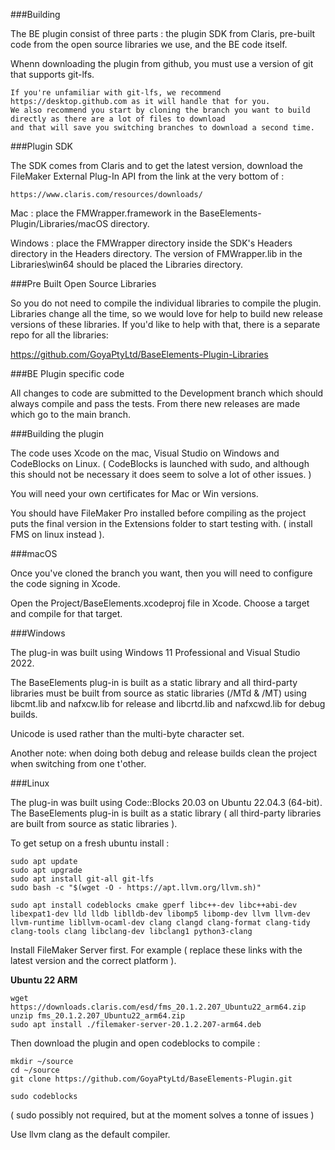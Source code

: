 ###Building

The BE plugin consist of three parts : the plugin SDK from Claris, pre-built code from the open source libraries we use, and the BE code itself.

Whenn downloading the plugin from github, you must use a version of git that supports git-lfs.

    If you're unfamiliar with git-lfs, we recommend https://desktop.github.com as it will handle that for you.
    We also recommend you start by cloning the branch you want to build directly as there are a lot of files to download
    and that will save you switching branches to download a second time.

###Plugin SDK

The SDK comes from Claris and to get the latest version, download the FileMaker External Plug-In API from the link at the very bottom of :

    https://www.claris.com/resources/downloads/

Mac : place the FMWrapper.framework in the BaseElements-Plugin/Libraries/macOS directory.

Windows : place the FMWrapper directory inside the SDK's Headers directory in the Headers directory. The version of FMWrapper.lib in the Libraries\win64 should be placed the Libraries directory.

###Pre Built Open Source Libraries

So you do not need to compile the individual libraries to compile the plugin. Libraries change all the time, so we would love for help to build new release versions of these libraries. If you'd like to help with that, there is a separate repo for all the libraries:

https://github.com/GoyaPtyLtd/BaseElements-Plugin-Libraries

###BE Plugin specific code

All changes to code are submitted to the Development branch which should always compile and pass the tests. From there new releases are made which go to the main branch.

###Building the plugin

The code uses Xcode on the mac, Visual Studio on Windows and CodeBlocks on Linux. ( CodeBlocks is launched with sudo, and although this should not be necessary it does seem to solve a lot of other issues. )

You will need your own certificates for Mac or Win versions.

You should have FileMaker Pro installed before compiling as the project puts the final version in the Extensions folder to start testing with. ( install FMS on linux instead ).

###macOS

Once you've cloned the branch you want, then you will need to configure the code signing in Xcode.

Open the Project/BaseElements.xcodeproj file in Xcode. Choose a target and compile for that target.

###Windows

The plug-in was built using Windows 11 Professional and Visual Studio 2022.

The BaseElements plug-in is built as a static library and all third-party libraries must be built from source as static libraries (/MTd & /MT) using libcmt.lib and nafxcw.lib for release and libcrtd.lib and nafxcwd.lib for debug builds.

Unicode is used rather than the multi-byte character set.

Another note: when doing both debug and release builds clean the project when switching from one t'other.

###Linux

The plug-in was built using Code::Blocks 20.03 on Ubuntu 22.04.3 (64-bit). The BaseElements plug-in is built as a static library ( all third-party libraries are built from source as static libraries ).

To get setup on a fresh ubuntu install :

    sudo apt update
    sudo apt upgrade
    sudo apt install git-all git-lfs
    sudo bash -c "$(wget -O - https://apt.llvm.org/llvm.sh)"

    sudo apt install codeblocks cmake gperf libc++-dev libc++abi-dev libexpat1-dev lld lldb liblldb-dev libomp5 libomp-dev llvm llvm-dev llvm-runtime libllvm-ocaml-dev clang clangd clang-format clang-tidy clang-tools clang libclang-dev libclang1 python3-clang

Install FileMaker Server first. For example ( replace these links with the latest version and the correct platform ).

**Ubuntu 22 ARM**

    wget https://downloads.claris.com/esd/fms_20.1.2.207_Ubuntu22_arm64.zip
    unzip fms_20.1.2.207_Ubuntu22_arm64.zip
    sudo apt install ./filemaker-server-20.1.2.207-arm64.deb

Then download the plugin and open codeblocks to compile :

    mkdir ~/source
    cd ~/source
    git clone https://github.com/GoyaPtyLtd/BaseElements-Plugin.git

    sudo codeblocks

( sudo possibly not required, but at the moment solves a tonne of issues )

Use llvm clang as the default compiler.
